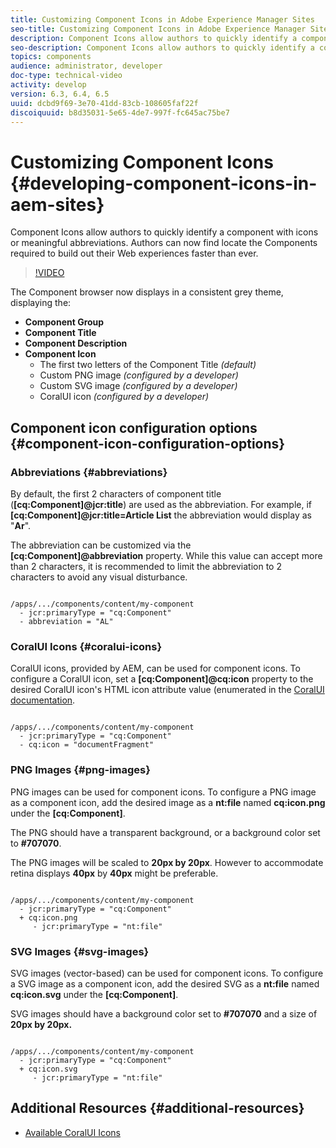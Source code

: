 ```yaml
---
title: Customizing Component Icons in Adobe Experience Manager Sites
seo-title: Customizing Component Icons in Adobe Experience Manager Sites
description: Component Icons allow authors to quickly identify a component with icons or meaningful abbreviations. Authors can now find locate the Components required to build out their Web experiences faster than ever.
seo-description: Component Icons allow authors to quickly identify a component with icons or meaningful abbreviations. Authors can now find locate the Components required to build out their Web experiences faster than ever in Adobe Experience Manager Sites.
topics: components
audience: administrator, developer
doc-type: technical-video
activity: develop
version: 6.3, 6.4, 6.5
uuid: dcbd9f69-3e70-41dd-83cb-108605faf22f
discoiquuid: b8d35031-5e65-4de7-997f-fc645ac75be7
---
```


# Customizing Component Icons {#developing-component-icons-in-aem-sites}

Component Icons allow authors to quickly identify a component with icons or meaningful abbreviations. Authors can now find locate the Components required to build out their Web experiences faster than ever.

>[!VIDEO](https://video.tv.adobe.com/v/16778/?quality=9)

The Component browser now displays in a consistent grey theme, displaying the:

* **Component Group**
* **Component Title**
* **Component Description**
* **Component Icon**
  * The first two letters of the Component Title *(default)*
  * Custom PNG image *(configured by a developer)*
  * Custom SVG image *(configured by a developer)*
  * CoralUI icon *(configured by a developer)*

## Component icon configuration options {#component-icon-configuration-options}

### Abbreviations {#abbreviations}

By default, the first 2 characters of component title (**[cq:Component]@jcr:title**) are used as the abbreviation. For example, if **[cq:Component]@jcr:title=Article List** the abbreviation would display as "**Ar**".

The abbreviation can be customized via the **[cq:Component]@abbreviation** property. While this value can accept more than 2 characters, it is recommended to limit the abbreviation to 2 characters to avoid any visual disturbance.

```plain

/apps/.../components/content/my-component
  - jcr:primaryType = "cq:Component"
  - abbreviation = "AL"

```

### CoralUI Icons {#coralui-icons}

CoralUI icons, provided by AEM, can be used for component icons. To configure a CoralUI icon, set a **[cq:Component]@cq:icon** property to the desired CoralUI icon's HTML icon attribute value (enumerated in the [CoralUI documentation](https://helpx.adobe.com/experience-manager/6-5/sites/developing/using/reference-materials/coral-ui/coralui3/Coral.Icon.html).

```plain

/apps/.../components/content/my-component
  - jcr:primaryType = "cq:Component"
  - cq:icon = "documentFragment"

```

### PNG Images {#png-images}

PNG images can be used for component icons. To configure a PNG image as a component icon, add the desired image as a **nt:file** named **cq:icon.png** under the **[cq:Component]**.

The PNG should have a transparent background, or a background color set to **#707070**.

The PNG images will be scaled to **20px by 20px**. However to accommodate retina displays **40px** by **40px** might be preferable.

```plain

/apps/.../components/content/my-component
  - jcr:primaryType = "cq:Component"
  + cq:icon.png
     - jcr:primaryType = "nt:file"

```

### SVG Images {#svg-images}

SVG images (vector-based) can be used for component icons. To configure a SVG image as a component icon, add the desired SVG as a **nt:file** named **cq:icon.svg** under the **[cq:Component]**.

SVG images should have a background color set to **#707070** and a size of **20px by 20px.**

```plain

/apps/.../components/content/my-component
  - jcr:primaryType = "cq:Component"
  + cq:icon.svg
     - jcr:primaryType = "nt:file"

```

## Additional Resources {#additional-resources}

* [Available CoralUI Icons](https://helpx.adobe.com/experience-manager/6-5/sites/developing/using/reference-materials/coral-ui/coralui3/Coral.Icon.html)
